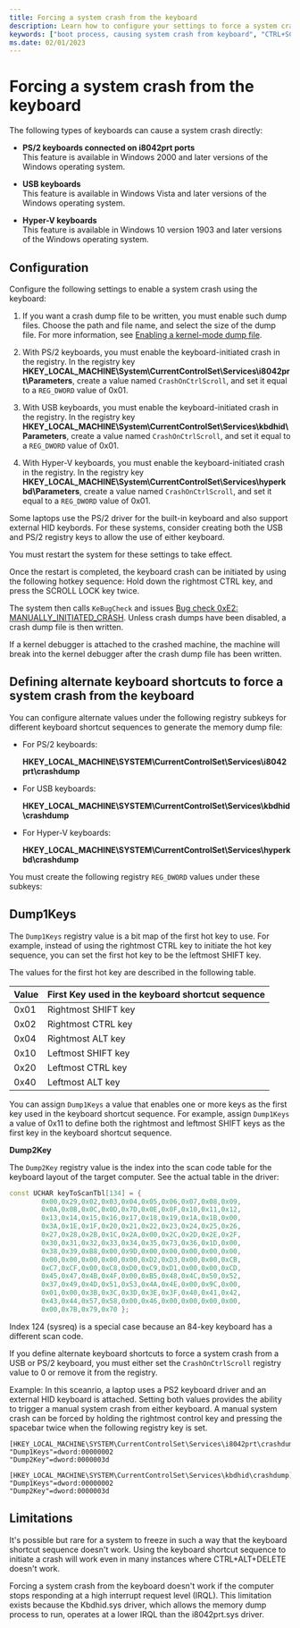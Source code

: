 ```yaml
---
title: Forcing a system crash from the keyboard
description: Learn how to configure your settings to force a system crash from the PS/2, USB, and Hyper-V keyboard types.
keywords: ["boot process, causing system crash from keyboard", "CTRL+SCROLL LOCK", "system crash, causing from keyboard", "bug check, causing from keyboard", "keyboard-caused system crash", "USB keyboard and system crash", "PS/2 keyboard and system crash", "forcing system crash from keyboard"]
ms.date: 02/01/2023
---
```


# Forcing a system crash from the keyboard

The following types of keyboards can cause a system crash directly:

- **PS/2 keyboards connected on i8042prt ports**   
  This feature is available in Windows 2000 and later versions of the Windows operating system.

- **USB keyboards**  
  This feature is available in Windows Vista and later versions of the Windows operating system.

- **Hyper-V keyboards**  
  This feature is available in Windows 10 version 1903 and later versions of the Windows operating system.

## Configuration

Configure the following settings to enable a system crash using the keyboard:

1. If you want a crash dump file to be written, you must enable such dump files. Choose the path and file name, and select the size of the dump file. For more information, see [Enabling a kernel-mode dump file](enabling-a-kernel-mode-dump-file.md).

2. With PS/2 keyboards, you must enable the keyboard-initiated crash in the registry. In the registry key **HKEY_LOCAL_MACHINE\System\CurrentControlSet\Services\i8042prt\Parameters**, create a value named `CrashOnCtrlScroll`, and set it equal to a `REG_DWORD` value of 0x01.

3. With USB keyboards, you must enable the keyboard-initiated crash in the registry. In the registry key **HKEY_LOCAL_MACHINE\System\CurrentControlSet\Services\kbdhid\Parameters**, create a value named `CrashOnCtrlScroll`, and set it equal to a `REG_DWORD` value of 0x01.

4. With Hyper-V keyboards, you must enable the keyboard-initiated crash in the registry. In the registry key **HKEY_LOCAL_MACHINE\System\CurrentControlSet\Services\hyperkbd\Parameters**, create a value named `CrashOnCtrlScroll`, and set it equal to a `REG_DWORD` value of 0x01.

Some laptops use the PS/2 driver for the built-in keyboard and also support external HID keybords.  For these systems, consider creating both the USB and PS/2 registry keys to allow the use of either keyboard.

You must restart the system for these settings to take effect.

Once the restart is completed, the keyboard crash can be initiated by using the following hotkey sequence: Hold down the rightmost CTRL key, and press the SCROLL LOCK key twice.

The system then calls `KeBugCheck` and issues [Bug check 0xE2: MANUALLY_INITIATED_CRASH](bug-check-0xe2--manually-initiated-crash.md). Unless crash dumps have been disabled, a crash dump file is then written.

If a kernel debugger is attached to the crashed machine, the machine will break into the kernel debugger after the crash dump file has been written.

## Defining alternate keyboard shortcuts to force a system crash from the keyboard

You can configure alternate values under the following registry subkeys for different keyboard shortcut sequences to generate the memory dump file:

- For PS/2 keyboards:

    **HKEY_LOCAL_MACHINE\SYSTEM\CurrentControlSet\Services\i8042prt\crashdump**

- For USB keyboards:

    **HKEY_LOCAL_MACHINE\SYSTEM\CurrentControlSet\Services\kbdhid\crashdump**

- For Hyper-V keyboards:

    **HKEY_LOCAL_MACHINE\SYSTEM\CurrentControlSet\Services\hyperkbd\crashdump**

You must create the following registry `REG_DWORD` values under these subkeys:

## Dump1Keys

The `Dump1Keys` registry value is a bit map of the first hot key to use. For example, instead of using the rightmost CTRL key to initiate the hot key sequence, you can set the first hot key to be the leftmost SHIFT key.

The values for the first hot key are described in the following table.

| Value | First Key used in the keyboard shortcut sequence |
|---|---|
| 0x01 | Rightmost SHIFT key |
| 0x02 | Rightmost CTRL key |
| 0x04 | Rightmost ALT key |
| 0x10 | Leftmost SHIFT key |
| 0x20 | Leftmost CTRL key |
| 0x40 | Leftmost ALT key |

You can assign `Dump1Keys` a value that enables one or more keys as the first key used in the keyboard shortcut sequence. For example, assign `Dump1Keys` a value of 0x11 to define both the rightmost and leftmost SHIFT keys as the first key in the keyboard shortcut sequence.

**Dump2Key**  

The `Dump2Key` registry value is the index into the scan code table for the keyboard layout of the target computer. See the actual table in the driver:

```cpp
const UCHAR keyToScanTbl[134] = { 
        0x00,0x29,0x02,0x03,0x04,0x05,0x06,0x07,0x08,0x09,
        0x0A,0x0B,0x0C,0x0D,0x7D,0x0E,0x0F,0x10,0x11,0x12,
        0x13,0x14,0x15,0x16,0x17,0x18,0x19,0x1A,0x1B,0x00,
        0x3A,0x1E,0x1F,0x20,0x21,0x22,0x23,0x24,0x25,0x26,
        0x27,0x28,0x2B,0x1C,0x2A,0x00,0x2C,0x2D,0x2E,0x2F,
        0x30,0x31,0x32,0x33,0x34,0x35,0x73,0x36,0x1D,0x00,
        0x38,0x39,0xB8,0x00,0x9D,0x00,0x00,0x00,0x00,0x00,
        0x00,0x00,0x00,0x00,0x00,0xD2,0xD3,0x00,0x00,0xCB,
        0xC7,0xCF,0x00,0xC8,0xD0,0xC9,0xD1,0x00,0x00,0xCD,
        0x45,0x47,0x4B,0x4F,0x00,0xB5,0x48,0x4C,0x50,0x52,
        0x37,0x49,0x4D,0x51,0x53,0x4A,0x4E,0x00,0x9C,0x00,
        0x01,0x00,0x3B,0x3C,0x3D,0x3E,0x3F,0x40,0x41,0x42,
        0x43,0x44,0x57,0x58,0x00,0x46,0x00,0x00,0x00,0x00,
        0x00,0x7B,0x79,0x70 };
```

Index 124 (sysreq) is a special case because an 84-key keyboard has a different scan code.

If you define alternate keyboard shortcuts to force a system crash from a USB or PS/2 keyboard, you must either set the `CrashOnCtrlScroll` registry value to 0 or remove it from the registry.

Example: In this sceanrio, a laptop uses a PS2 keyboard driver and an external HID keyboard is attached. Setting both values provides the ability to trigger a manual system crash from either keyboard. A manual system crash can be forced by holding the rightmost control key and pressing the spacebar twice when the following registry key is set.

```reg
[HKEY_LOCAL_MACHINE\SYSTEM\CurrentControlSet\Services\i8042prt\crashdump]
"Dump1Keys"=dword:00000002
"Dump2Key"=dword:0000003d

[HKEY_LOCAL_MACHINE\SYSTEM\CurrentControlSet\Services\kbdhid\crashdump]
"Dump1Keys"=dword:00000002
"Dump2Key"=dword:0000003d
```

## Limitations

It's possible but rare for a system to freeze in such a way that the keyboard shortcut sequence doesn't work. Using the keyboard shortcut sequence to initiate a crash will work even in many instances where CTRL+ALT+DELETE doesn't work.

Forcing a system crash from the keyboard doesn't work if the computer stops responding at a high interrupt request level (IRQL). This limitation exists because the Kbdhid.sys driver, which allows the memory dump process to run, operates at a lower IRQL than the i8042prt.sys driver.
